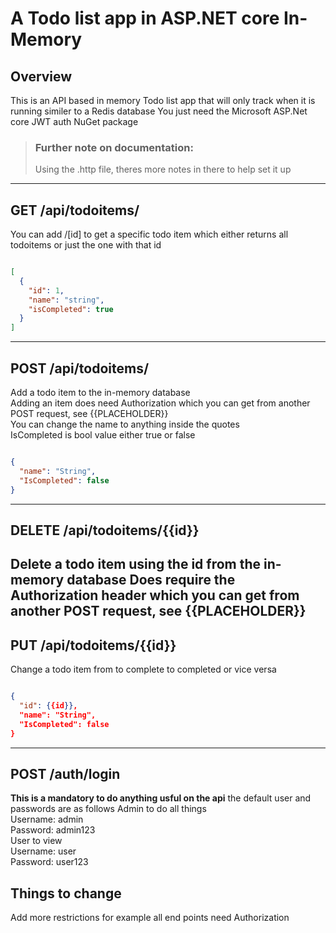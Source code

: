 # A Todo list app in ASP.NET core In-Memory

## Overview  
This is an API based in memory Todo list app that will only track when it is running similer to a Redis database You just need the Microsoft ASP.Net core JWT auth NuGet package

> ### Further note on documentation:  
> Using the .http file, theres more notes in there to help set it up  

---

## GET /api/todoitems/  
You can add /[id] to get a specific todo item which either returns all todoitems or just the one with that id  

```json

[
  {
    "id": 1,
    "name": "string",
    "isCompleted": true
  }
]

```
---
## POST /api/todoitems/  
Add a todo item to the in-memory database  
Adding an item does need Authorization which you can get from another POST request, see {{PLACEHOLDER}}  
You can change the name to anything inside the quotes  
IsCompleted is bool value either true or false  
```json

{
  "name": "String",
  "IsCompleted": false
}

```
---
## DELETE /api/todoitems/{{id}}  
Delete a todo item using the id from the in-memory database
Does require the Authorization header which you can get from another POST request, see {{PLACEHOLDER}}
---

## PUT /api/todoitems/{{id}}
Change a todo item from to complete to completed or vice versa

```json

{
  "id": {{id}},
  "name": "String",
  "IsCompleted": false
}

```
---

## POST /auth/login
**This is a mandatory to do anything usful on the api**
the default user and passwords are as follows
Admin to do all things  
Username: admin  
Password: admin123  
User to view  
Username: user  
Password: user123  

## Things to change
Add more restrictions for example all end points need Authorization 


